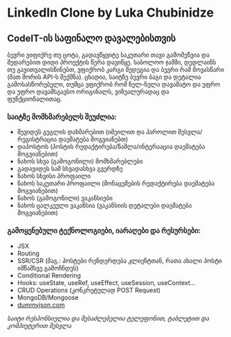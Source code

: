 # LinkedIn Clone by Luka Chubinidze

## CodeIT-ის საფინალო დავალებისთვის

ბევრი ვიფიქრე თუ ცოტა, გადავწყვიტე საკუთარი თავი გამომეწვია და შედარებით დიდი პროექტის წერა დავიწყე. საბოლოო ჯამში, დედლაინს თუ გავითვალისწინებთ, ვფიქრობ კარგი შედეგია და ბევრი რამ მოვასწარი (მათ შორის API-ს შექმნა). ცხადია, საიტზე ბევრი ბაგი და დეტალია გამოსასწორებელი, თუმცა ვფიქრობ რომ ნელ-ნელა დავამატო და უფრო და უფრო დავამსგავსო ორიგინალს, ვიზუალურადაც და ფუნქციონალითაც.

### საიტზე მომხმარებელს შეუძლია:
- შევიდეს გუგლის დახმარებით (იმეილით და პაროლით შესვლა/რეგისტრაცია დაემატება მოგვიანებთ)
- დაპოსტოს (პოსტის რედაქტირება/წაშლა/ინტერააცია დაემატება მოგვიანებით)
- ნახოს სხვა (გამოგონილი) მომხმარებლები
- გადავიდეს სამ სხვადასხვა გვერდზე
- ნახოს სხვისი პროფაილი
- ნახოს საკუთარი პროფაილი (მონაცემების რედაქტირება დაემატება მოგვიანებით)
- ნახოს (გამოგონილი) ვაკანსიები
- ნახოს ცალკეული ვაკანსია (ვაკანსიის დეტალები დაემატება მოგვიანებით)

### გამოყენებული ტექნოლოგიები, იარაღები და რესურსები:
- JSX
- Routing
- SSR/CSR (მაგ.: პოსტები რენდერდება კლიენტთან, რათა ახალი პოსტი იმწამსვე გამოჩნდეს)
- Conditional Rendering
- Hooks: useState, useRef, useEffect, useSession, useContext...
- CRUD Operations (კონკრეტულად POST Request)
- MongoDB/Mongoose
- [dummyjson.com](https://dummyjson.com/)

_საიტი რესპონსიულია და შესაძლებელია ტელეფონით, ტაბლეტით და კომპიუტერით შესვლა_